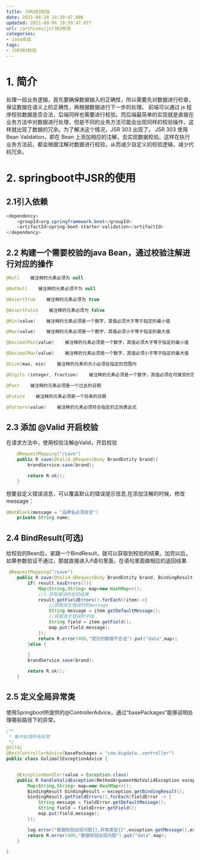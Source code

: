 ```yaml
---
title: JSR303校验
date: 2021-08-29 14:39:47.006
updated: 2021-09-06 10:59:47.077
url: /archives/jsr303校验
categories: 
- Java实战
tags: 
- JSR303校验
---
```




# 1. 简介
处理一段业务逻辑，首先要确保数据输入的正确性，所以需要先对数据进行检查，保证数据在语义上的正确性，再根据数据进行下一步的处理。
前端可以通过 js 程序校验数据是否合法，后端同样也需要进行校验。而后端最简单的实现就是直接在业务方法中对数据进行处理，但是不同的业务方法可能会出现同样的校验操作，这样就出现了数据的冗余。为了解决这个情况，JSR 303 出现了。
JSR 303 使用 Bean Validation，即在 Bean 上添加相应的注解，去实现数据校验。这样在执行业务方法前，都会根据注解对数据进行校验，从而减少自定义的校验逻辑，减少代码冗余。
# 2. springboot中JSR的使用
## 2.1引入依赖
```java
<dependency>
    <groupId>org.springframework.boot</groupId>
    <artifactId>spring-boot-starter-validation</artifactId>
</dependency>
```

## 2.2 构建一个需要校验的java Bean，通过校验注解进行对应的操作

```java
@Null    被注释的元素必须为 null

@NotNull    被注释的元素必须不为 null

@AssertTrue    被注释的元素必须为 true

@AssertFalse    被注释的元素必须为 false

@Min(value)    被注释的元素必须是一个数字，其值必须大于等于指定的最小值

@Max(value)    被注释的元素必须是一个数字，其值必须小于等于指定的最大值

@DecimalMin(value)    被注释的元素必须是一个数字，其值必须大于等于指定的最小值

@DecimalMax(value)    被注释的元素必须是一个数字，其值必须小于等于指定的最大值

@Size(max, min)    被注释的元素的大小必须在指定的范围内

@Digits (integer, fraction)    被注释的元素必须是一个数字，其值必须在可接受的范围内

@Past    被注释的元素必须是一个过去的日期

@Future    被注释的元素必须是一个将来的日期

@Pattern(value)    被注释的元素必须符合指定的正则表达式

```
## 2.3 添加 @Valid 开启校验
在请求方法中，使用校验注解@Valid，开启校验
```java
    @RequestMapping("/save")
    public R save(@Valid @RequestBody BrandEntity brand){
		brandService.save(brand);

        return R.ok();
    }
```
想要自定义错误消息，可以覆盖默认的错误提示信息,在添加注解的时候，修改message：
```java
@NotBlank(message = "品牌名必须非空")
	private String name;
```
## 2.4 BindResult(可选)
给校验的Bean后，紧跟一个BindResult，就可以获取到校验的结果。加完以后，如果参数验证不通过，那就直接进入if语句里面，在语句里面做相应的返回结果.
```java
 @RequestMapping("/save")
    public R save(@Valid @RequestBody BrandEntity brand, BindingResult result){
        if( result.hasErrors()){
            Map<String,String> map=new HashMap<>();
            //1.获取错误的校验结果
            result.getFieldErrors().forEach((item)->{
                //获取发生错误时的message
                String message = item.getDefaultMessage();
                //获取发生错误的字段
                String field = item.getField();
                map.put(field,message);
            });
            return R.error(400,"提交的数据不合法").put("data",map);
        }else {

        }
		brandService.save(brand);

        return R.ok();
    }
```
## 2.5 定义全局异常类
使用Springboot所提供的@ControllerAdvice，通过“basePackages”能够说明处理哪些路径下的异常。
```java
/**
 * 集中处理所有异常
 */
@Slf4j
@RestControllerAdvice(basePackages = "com.bigdata..controller")
public class GulimallExceptionAdvice {


    @ExceptionHandler(value = Exception.class)
    public R handleValidException(MethodArgumentNotValidException exception){
        Map<String,String> map=new HashMap<>();
        BindingResult bindingResult = exception.getBindingResult();
        bindingResult.getFieldErrors().forEach(fieldError -> {
            String message = fieldError.getDefaultMessage();
            String field = fieldError.getField();
            map.put(field,message);
        });

        log.error("数据校验出现问题{},异常类型{}",exception.getMessage(),exception.getClass());
        return R.error(400,"数据校验出现问题").put("data",map);
    }

}
```